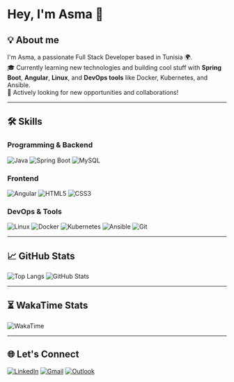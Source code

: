 # Hey, I'm Asma 👋

## 💡 About me
I'm Asma, a passionate Full Stack Developer based in Tunisia 🌍.  
🎓 Currently learning new technologies and building cool stuff with **Spring Boot**, **Angular**, **Linux**, and **DevOps tools** like Docker, Kubernetes, and Ansible.  
💼 Actively looking for new opportunities and collaborations!

---

## 🛠️ Skills
### Programming & Backend
![Java](https://img.shields.io/badge/-Java-black?style=flat-square&logo=java)
![Spring Boot](https://img.shields.io/badge/-Spring%20Boot-green?style=flat-square&logo=spring-boot)
![MySQL](https://img.shields.io/badge/-MySQL-blue?style=flat-square&logo=mysql)

### Frontend
![Angular](https://img.shields.io/badge/-Angular-red?style=flat-square&logo=angular)
![HTML5](https://img.shields.io/badge/-HTML5-orange?style=flat-square&logo=html5)
![CSS3](https://img.shields.io/badge/-CSS3-blue?style=flat-square&logo=css3)

### DevOps & Tools
![Linux](https://img.shields.io/badge/-Linux-black?style=flat-square&logo=linux)
![Docker](https://img.shields.io/badge/-Docker-blue?style=flat-square&logo=docker)
![Kubernetes](https://img.shields.io/badge/-Kubernetes-blue?style=flat-square&logo=kubernetes)
![Ansible](https://img.shields.io/badge/-Ansible-black?style=flat-square&logo=ansible)
![Git](https://img.shields.io/badge/-Git-orange?style=flat-square&logo=git)

---

## 📈 GitHub Stats
![Top Langs](https://github-readme-stats.vercel.app/api/top-langs/?username=TonNomGitHub&layout=compact&theme=tokyonight)
![GitHub Stats](https://github-readme-stats.vercel.app/api?username=TonNomGitHub&show_icons=true&theme=tokyonight)

---

## ⏳ WakaTime Stats
![WakaTime](https://github-readme-stats.vercel.app/api/wakatime?username=TonNomWakaTime&theme=tokyonight)

---

## 🌐 Let's Connect
[![LinkedIn](https://img.shields.io/badge/LinkedIn-blue?style=flat-square&logo=linkedin)](https://www.linkedin.com/in/asma-boussaada/)
[![Gmail](https://img.shields.io/badge/Gmail-red?style=flat-square&logo=gmail)](mailto:bsdasma13@gmail.com)
[![Outlook](https://img.shields.io/badge/Outlook-blue?style=flat-square&logo=microsoft-outlook)](mailto:asma.boussaada@esprit.tn)

